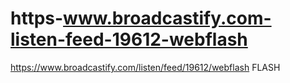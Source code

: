 # https-www.broadcastify.com-listen-feed-19612-webflash
https://www.broadcastify.com/listen/feed/19612/webflash FLASH
